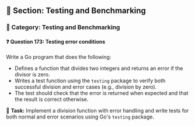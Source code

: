 ## 📘 Section: Testing and Benchmarking  
### 🔹 Category: Testing and Benchmarking  
#### ❓ Question 173: Testing error conditions

Write a Go program that does the following:

- Defines a function that divides two integers and returns an error if the divisor is zero.
- Writes a test function using the `testing` package to verify both successful division and error cases (e.g., division by zero).
- The test should check that the error is returned when expected and that the result is correct otherwise.

🔧 **Task:** Implement a division function with error handling and write tests for both normal and error scenarios using Go's `testing` package.
